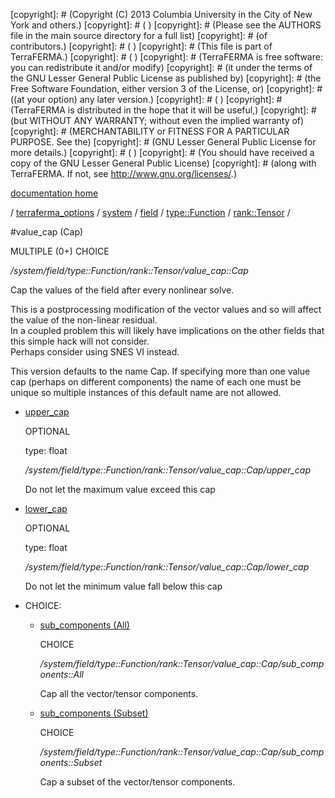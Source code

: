 [copyright]: # (Copyright (C) 2013 Columbia University in the City of New York and others.)
[copyright]: # ( )
[copyright]: # (Please see the AUTHORS file in the main source directory for a full list)
[copyright]: # (of contributors.)
[copyright]: # ( )
[copyright]: # (This file is part of TerraFERMA.)
[copyright]: # ( )
[copyright]: # (TerraFERMA is free software: you can redistribute it and/or modify)
[copyright]: # (it under the terms of the GNU Lesser General Public License as published by)
[copyright]: # (the Free Software Foundation, either version 3 of the License, or)
[copyright]: # ((at your option) any later version.)
[copyright]: # ( )
[copyright]: # (TerraFERMA is distributed in the hope that it will be useful,)
[copyright]: # (but WITHOUT ANY WARRANTY; without even the implied warranty of)
[copyright]: # (MERCHANTABILITY or FITNESS FOR A PARTICULAR PURPOSE. See the)
[copyright]: # (GNU Lesser General Public License for more details.)
[copyright]: # ( )
[copyright]: # (You should have received a copy of the GNU Lesser General Public License)
[copyright]: # (along with TerraFERMA. If not, see <http://www.gnu.org/licenses/>.)

[documentation home](https://github.com/terraferma/terraferma/wiki/Documentation)

/ [terraferma_options](../../../../../terraferma_options.md) / [system](../../../../system.md) / [field](../../../field.md) / [type::Function](../../type__Function.md) / [rank::Tensor](../rank__Tensor.md) /

#value_cap (Cap)

MULTIPLE (0+) CHOICE 

*/system/field/type::Function/rank::Tensor/value_cap::Cap*

Cap the values of the field after every nonlinear solve.

This is a postprocessing modification of the vector values and so will affect the value of the non-linear residual.  
In a coupled problem this will likely have implications on the other fields that this simple hack will not consider.  
Perhaps consider using SNES VI instead.

This version defaults to the name Cap.  If specifying more than one value cap (perhaps on different components) the name of each 
one must be unique so multiple instances of this default name are not allowed.

* [upper_cap](value_cap__Cap/upper_cap.md "child")

    OPTIONAL 

    type: float

    */system/field/type::Function/rank::Tensor/value_cap::Cap/upper_cap*

    Do not let the maximum value exceed this cap

* [lower_cap](value_cap__Cap/lower_cap.md "child")

    OPTIONAL 

    type: float

    */system/field/type::Function/rank::Tensor/value_cap::Cap/lower_cap*

    Do not let the minimum value fall below this cap

* CHOICE:
    * [sub_components (All)](value_cap__Cap/sub_components__All.md "child")

        CHOICE 

        */system/field/type::Function/rank::Tensor/value_cap::Cap/sub_components::All*

        Cap all the vector/tensor components.

    * [sub_components (Subset)](value_cap__Cap/sub_components__Subset.md "child")

        CHOICE 

        */system/field/type::Function/rank::Tensor/value_cap::Cap/sub_components::Subset*

        Cap a subset of the vector/tensor components.

[autogenerated]: # (This file was automatically generated from the schema file:/home/cwilson/repos/github/TerraFERMA/TerraFERMA/buckettools/schemas/function.rng.)

